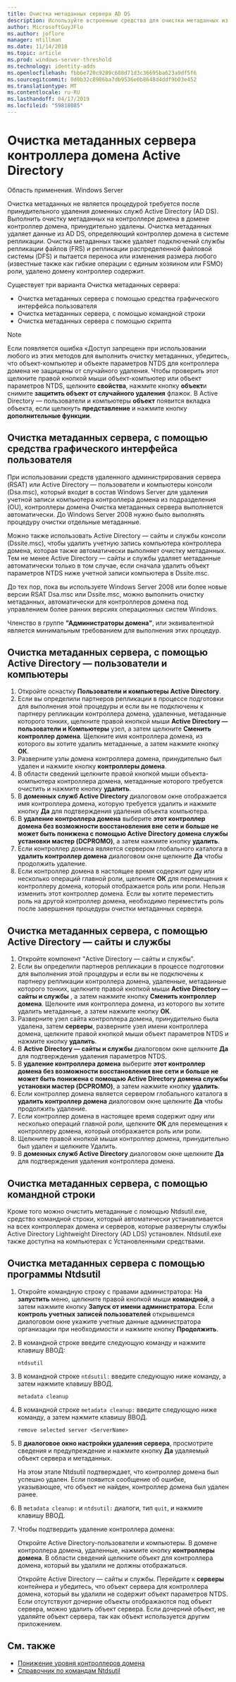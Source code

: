 ```yaml
---
title: Очистка метаданных сервера AD DS
description: Используйте встроенные средства для очистки метаданных из удаленных контроллеров домена
author: MicrosoftGuyJFlo
ms.author: joflore
manager: mtillman
ms.date: 11/14/2018
ms.topic: article
ms.prod: windows-server-threshold
ms.technology: identity-adds
ms.openlocfilehash: fbb6e720c9289c608d71d3c36695ba623a9df5f6
ms.sourcegitcommit: 0d0b32c8986ba7db9536e0b8648d4ddf9b03e452
ms.translationtype: MT
ms.contentlocale: ru-RU
ms.lasthandoff: 04/17/2019
ms.locfileid: "59818085"
---
```

# <a name="clean-up-active-directory-domain-controller-server-metadata"></a>Очистка метаданных сервера контроллера домена Active Directory

Область применения. Windows Server

Очистка метаданных не является процедурой требуется после принудительного удаления доменных служб Active Directory (AD DS). Выполнить очистку метаданных на контроллере домена в домене контроллер домена, принудительно удалены. Очистка метаданных удаляет данные из AD DS, определяющий контроллер домена в системе репликации. Очистка метаданных также удаляет подключений службы репликации файлов (FRS) и репликации распределенной файловой системы (DFS) и пытается переноса или изменения размера любого (известные также как гибкие операции с единым хозяином или FSMO) роли, удалено домену контроллер содержит.

Существует три варианта Очистка метаданных сервера:

- Очистка метаданных сервера с помощью средства графического интерфейса пользователя
- Очистка метаданных сервера, с помощью командной строки
- Очистка метаданных сервера с помощью скрипта

> [!NOTE]
> Если появляется ошибка «Доступ запрещен» при использовании любого из этих методов для выполнить очистку метаданных, убедитесь, что объект-компьютер и объекте параметров NTDS для контроллера домена не защищены от случайного удаления. Чтобы проверить этот щелкните правой кнопкой мыши объект-компьютер или объект параметров NTDS, щелкните **свойства**, нажмите кнопку **объект**и снимите **защитить объект от случайного удаления** флажок. В Active Directory — пользователи и компьютеры **объект** появится вкладка объекта, если щелкнуть **представление** и нажмите кнопку **дополнительные функции**.

## <a name="clean-up-server-metadata-using-gui-tools"></a>Очистка метаданных сервера, с помощью средства графического интерфейса пользователя

При использовании средств удаленного администрирования сервера (RSAT) или Active Directory — пользователи и компьютеры консоли (Dsa.msc), который входит в состав Windows Server для удаления учетной записи компьютера контроллера домена из подразделения (OU), контроллеры домена Очистка метаданных сервера выполняется автоматически. До Windows Server 2008 нужно было выполнять процедуру очистки отдельные метаданные.

Можно также использовать Active Directory — сайты и службы консоли (Dssite.msc), чтобы удалить учетную запись компьютера контроллера домена, которая также автоматически выполняет очистку метаданных. Тем не менее Active Directory — сайты и службы удаляет метаданные автоматически только в том случае, если сначала удалить объект параметров NTDS ниже учетной записи компьютера в Dssite.msc.

До тех пор, пока вы используете Windows Server 2008 или более новые версии RSAT Dsa.msc или Dssite.msc, можно выполнить очистку метаданных, автоматически для контроллеров домена под управлением более ранних версиях операционных систем Windows.

Членство в группе **"Администраторы домена"**, или эквивалентной является минимальным требованием для выполнения этих процедур.

## <a name="clean-up-server-metadata-using-activedirectory-users-and-computers"></a>Очистка метаданных сервера, с помощью Active Directory — пользователи и компьютеры

1. Откройте оснастку **Пользователи и компьютеры Active Directory**.
2. Если вы определили партнеров репликации в процессе подготовки для выполнения этой процедуры и если вы не подключены к партнеру репликации контроллера домена, удаленные, метаданные которого тонких, щелкните правой кнопкой мыши **Active Directory — пользователи и Компьютеры** узел, а затем щелкните **Сменить контроллер домена**. Щелкните имя контроллера домена, из которого вы хотите удалить метаданные, а затем нажмите кнопку **ОК**.
3. Разверните узлы домена контроллера домена, принудительно был удален и нажмите кнопку **контроллеры домена**.
4. В области сведений щелкните правой кнопкой мыши объекта-компьютера контроллера домена, метаданные которого требуется очистить и нажмите кнопку **удалить**.
5. В **доменных служб Active Directory** диалоговом окне отображается имя контроллера домена, которую требуется удалить и нажмите кнопку **Да** для подтверждения удаления объекта компьютера.
6. В **удаление контроллера домена** выберите **этот контроллер домена без возможности восстановления вне сети и больше не может быть понижена с помощью Active Directory домена службы установки мастер (DCPROMO)**, а затем нажмите кнопку **удалить**.
7. Если контроллер домена является сервером глобального каталога в **удалить контроллер домена** диалоговом окне щелкните **Да** чтобы продолжить удаление.
8. Если контроллер домена в настоящее время содержит одну или несколько операций главной роли, щелкните **ОК** для перемещения к контроллеру домена, который отображается роль или роли. Нельзя изменить этот контроллер домена. Если вы хотите переместить роль на другой контроллер домена, необходимо переместить роль после завершения процедуры очистки метаданных сервера.

## <a name="clean-up-server-metadata-using-activedirectory-sites-and-services"></a>Очистка метаданных сервера, с помощью Active Directory — сайты и службы

1. Откройте компонент "Active Directory — сайты и службы".
2. Если вы определили партнеров репликации в процессе подготовки для выполнения этой процедуры и если вы не подключены к партнеру репликации контроллера домена, удаленные, метаданные которого тонких, щелкните правой кнопкой мыши **Active Directory — сайты и службы** , а затем нажмите кнопку **Сменить контроллер домена**. Щелкните имя контроллера домена, из которого вы хотите удалить метаданные, а затем нажмите кнопку **ОК**.
3. Разверните узел сайта контроллера домена, принудительно была удалена, затем **серверы**, разверните узел имени контроллера домена, щелкните правой кнопкой мыши объект параметров NTDS и нажмите кнопку **удалить**.
4. В **Active Directory — сайты и службы** диалоговом окне щелкните **Да** для подтверждения удаления параметров NTDS.
5. В **удаление контроллера домена** выберите **этот контроллер домена без возможности восстановления вне сети и больше не может быть понижена с помощью Active Directory домена службы установки мастер (DCPROMO)**, а затем нажмите кнопку **удалить**.
6. Если контроллер домена является сервером глобального каталога в **удалить контроллер домена** диалоговом окне щелкните **Да** чтобы продолжить удаление.
7. Если контроллер домена в настоящее время содержит одну или несколько операций главной роли, щелкните **ОК** для перемещения к контроллеру домена, который отображается роль или роли.
8. Щелкните правой кнопкой мыши контроллер домена, принудительно был удален и щелкните Удалить.
9. В **доменных служб Active Directory** диалоговом окне щелкните **Да** для подтверждения удаления контроллера домена.

## <a name="clean-up-server-metadata-using-the-command-line"></a>Очистка метаданных сервера, с помощью командной строки

Кроме того можно очистить метаданные с помощью Ntdsutil.exe, средство командной строки, который автоматически устанавливается на всех контроллерах домена и серверов, которые развернуты службы Active Directory Lightweight Directory (AD LDS) установлен. Ntdsutil.exe также доступна на компьютерах с Установленными средствами.

## <a name="to-clean-up-server-metadata-by-using-ntdsutil"></a>Очистка метаданных сервера с помощью программы Ntdsutil

1. Откройте командную строку с правами администратора: На **запустить** меню, щелкните правой кнопкой мыши **командной**, а затем нажмите кнопку **Запуск от имени администратора**. Если **контроль учетных записей пользователей** открывшемся диалоговом окне укажите учетные данные администратора организации при необходимости и нажмите кнопку **Продолжить**.
2. В командной строке введите следующую команду и нажмите клавишу ВВОД:

   `ntdsutil`

3. В командной строке `ntdsutil:` введите следующую ниже команду, а затем нажмите клавишу ВВОД.

   `metadata cleanup`

4. В командной строке `metadata cleanup:` введите следующую ниже команду, а затем нажмите клавишу ВВОД.

   `remove selected server <ServerName>`

5. В **диалоговое окно настройки удаления сервера**, просмотрите сведения и предупреждение и нажмите кнопку **Да** удаляемый объект сервера и метаданных.

   На этом этапе Ntdsutil подтверждает, что контроллер домена был успешно удален. Если появится сообщение об ошибке, указывающее, что объект не найден, контроллер домена был удален ранее.

6. В `metadata cleanup:` и `ntdsutil:` диалоги, тип `quit`, и нажмите клавишу ВВОД.

7. Чтобы подтвердить удаление контроллера домена:

   Откройте Active Directory-пользователи и компьютеры. В домене контроллера домена, удаленные, нажмите кнопку **контроллеры домена**. В области сведений щелкните объект для контроллера домена, который вы удалили не должны отображаться.

   Откройте Active Directory — сайты и службы. Перейдите к **серверы** контейнера и убедитесь, что объект сервера для контроллера домена, который вы удалили не содержит объект параметров NTDS. Если отсутствуют дочерние объекты отображаются под объект сервера, можно удалить объект сервера. Если дочерний объект, не удаляйте объект сервера, так как объект используется другим приложением.

## <a name="see-also"></a>См. также

* [Понижение уровня контроллеров домена](Demoting-Domain-Controllers-and-Domains--Level-200-.md)
* [Справочник по командам Ntdsutil](https://docs.microsoft.com/previous-versions/windows/it-pro/windows-server-2008-R2-and-2008/cc753343(v=ws.10))
